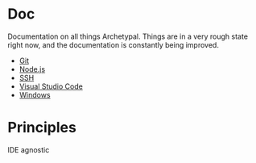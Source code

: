 Doc
===
Documentation on all things Archetypal.  Things are in a very rough state right now, and
the documentation is constantly being improved.

- [Git](git)
- [Node.js](nodejs)
- [SSH](ssh)
- [Visual Studio Code](vsc)
- [Windows](windows)


Principles
==========
IDE agnostic
